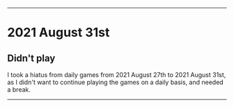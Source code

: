 
***

# 2021 August 31st

## Didn't play

I took a hiatus from daily games from 2021 August 27th to 2021 August 31st, as I didn't want to continue playing the games on a daily basis, and needed a break.

***
